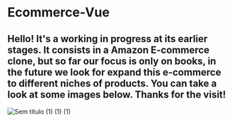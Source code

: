 # Ecommerce-Vue

## Hello! It's a working in progress at its earlier stages. It consists in a Amazon E-commerce clone, but so far our focus is only on books, in the future we look for expand this e-commerce to different niches of products. You can take a look at some images below. Thanks for the visit!

![Sem título (1) (1) (1)](https://user-images.githubusercontent.com/60707892/219823308-7223fb35-4a08-4f80-993c-0e1b87545d13.png)
